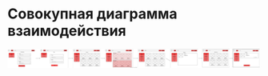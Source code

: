 # Совокупная диаграмма взаимодействия

![Совокупная диаграмма взаимодействия](https://github.com/fpmi-hci-2025/project12b-aquarius/blob/3a7cf6c8b23a523919edeac850af219e82ee7bd4/img/%D0%A1%D0%BE%D0%B2%D0%BE%D0%BA%D1%83%D0%BF%D0%BD%D0%B0%D1%8F_%D0%B4%D0%B8%D0%B0%D0%B3%D1%80%D0%B0%D0%BC%D0%BC%D0%B0_%D0%B2%D0%B7%D0%B0%D0%B8%D0%BC%D0%BE%D0%B4%D0%B5%D0%B9%D1%81%D1%82%D0%B2%D0%B8%D1%8F.svg?raw=true)
